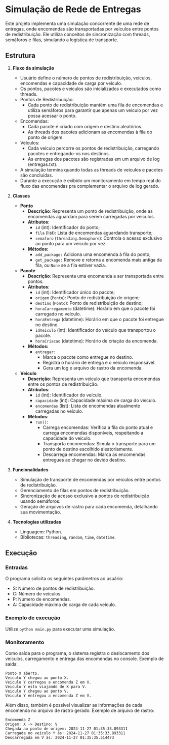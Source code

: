 # Simulação de Rede de Entregas
Este projeto implementa uma simulação concorrente de uma rede de entregas, onde encomendas são transportadas por veículos entre pontos de redistribuição. Ele utiliza conceitos de sincronização com threads, semáforos e filas, simulando a logística de transporte.

## Estrutura
1. **Fluxo da simulação**
   - Usuário define o número de pontos de redistribuição, veículos, encomendas e capacidade de carga por veículo.
   - Os pontos, pacotes e veículos são inicializados e executados como threads.
   - Pontos de Redistribuição:
       - Cada ponto de redistribuição mantém uma fila de encomendas e utiliza semáforos para garantir que apenas um veículo por vez possa acessar o ponto.
   - Encomendas:
       - Cada pacote é criado com origem e destino aleatórios.
       - As threads dos pacotes adicionam as encomendas à fila do ponto de origem.
   - Veículos:
       - Cada veículo percorre os pontos de redistribuição, carregando pacotes e entregando-os nos destinos.
       - As entregas dos pacotes são registradas em um arquivo de log (entregas.txt).
   - A simulação termina quando todas as threads de veículos e pacotes são concluídas.
   - Durante a execução é exibido um monitoramento em tempo real do fluxo das encomendas pra complementar o arquivo de log gerado.

2. **Classes**
    - **Ponto**
      - **Descrição**: Representa um ponto de redistribuição, onde as encomendas aguardam para serem carregadas por veículos.
      - **Atributos**:
        * `id` (int): Identificador do ponto;
        * `fila` (list): Lista de encomendas aguardando transporte;
        * `semaforo` (`threading.Semaphore`): Controla o acesso exclusivo ao ponto para um veículo por vez.
      - **Métodos:**
        * `add_package:` Adiciona uma encomenda à fila do ponto;
        * `get_package:` Remove e retorna a encomenda mais antiga da fila, ou `None` se a fila estiver vazia.
    - **Pacote**
      - **Descrição**: Representa uma encomenda a ser transportada entre pontos.
      - **Atributos**:
        * `id` (int): Identificador único do pacote;
        * `origem` (`Ponto`): Ponto de redistribuição de origem;
        * `destino` (`Ponto`): Ponto de redistribuição de destino;
        * `horaCarregamento` (datetime): Horário em que o pacote foi carregado no veículo.
        * `horaEntrega` (datetime): Horário em que o pacote foi entregue no destino.
        * `idVeiculo` (int): Identificador do veículo que transportou o pacote.
        * `horaCriacao` (datetime): Horário de criação da encomenda.
      - **Métodos:**
        * `entregar`:
          * Marca o pacote como entregue no destino.
          * Registra o horário de entrega e o veículo responsável.
          * Gera um log e arquivo de rastro da encomenda.
    - **Veiculo**
      - **Descrição**: Representa um veículo que transporta encomendas entre os pontos de redistribuição.
      - **Atributos**:
        * `id` (int): Identificador do veículo.
        * `capacidade` (int): Capacidade máxima de carga do veículo.
        * `encomendas` (list): Lista de encomendas atualmente carregadas no veículo.
      - **Métodos**:
        * `run()`:
            * Carrega encomendas: Verifica a fila do ponto atual e carrega encomendas disponíveis, respeitando a capacidade do veículo.
            * Transporta encomendas: Simula o transporte para um ponto de destino escolhido aleatoriamente.
            * Descarrega encomendas: Marca as encomendas entregues ao chegar no devido destino.

3. **Funcionalidades**
    - Simulação de transporte de encomendas por veículos entre pontos de redistribuição.
    - Gerenciamento de filas em pontos de redistribuição.
    - Sincronização de acesso exclusivo a pontos de redistribuição usando semáforos.
    - Geração de arquivos de rastro para cada encomenda, detalhando sua movimentação.

4. **Tecnologias utilizadas**
    - Linguagem: Python.
    - Bibliotecas: `threading`, `random`, `time`, `datetime`.
  
## Execução
### Entradas
O programa solicita os seguintes parâmetros ao usuário:
- S: Número de pontos de redistribuição.
- C: Número de veículos.
- P: Número de encomendas.
- A: Capacidade máxima de carga de cada veículo.

### Exemplo de execução
Utilize `python main.py` para executar uma simulação.

### Monitoramento
Como saída para o programa, o sistema registra o deslocamento dos veículos, carregamento e entrega das encomendas no console.
Exemplo de saída:
```
Ponto X aberto.
Veiculo Y chegou ao ponto X.
Veiculo Y carregou a encomenda Z em X.
Veiculo Y esta viajando de X para V.
Veiculo Y chegou ao ponto V.
Veiculo Y entregou a encomenda Z em V.
```
Além disso, também é possível visualizar as informações de cada encomenda no arquivo de rastro gerado.
Exemplo de arquivo de rastro:
```
Encomenda Z
Origem: X -> Destino: V
Chegada ao ponto de origem: 2024-11-27 01:35:33.893311
Carregada no veiculo Y às: 2024-11-27 01:35:33.893311
Descarregada em V às: 2024-11-27 01:35:35.514473
```
